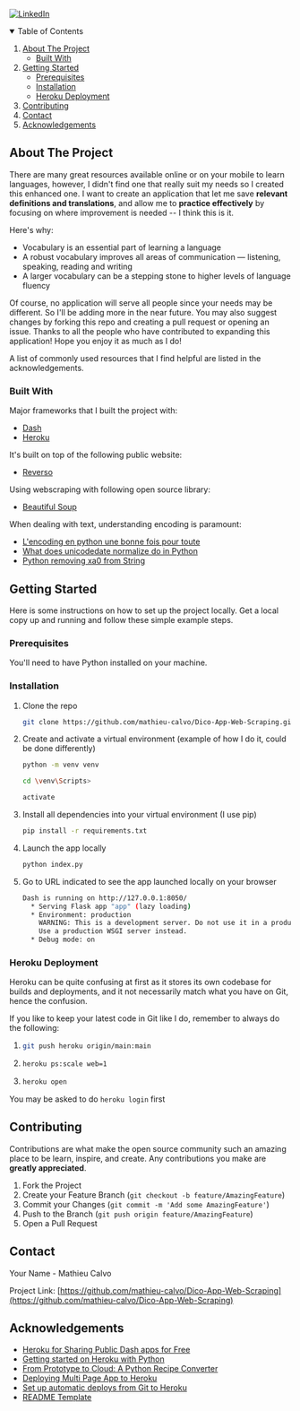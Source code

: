 <!--
*** Thanks for checking out the Best-README-Template. If you have a suggestion
*** that would make this better, please fork the repo and create a pull request
*** or simply open an issue with the tag "enhancement".
*** Thanks again! Now go create something AMAZING! :D
-->



<!-- PROJECT SHIELDS -->
<!--
*** I'm using markdown "reference style" links for readability.
*** Reference links are enclosed in brackets [ ] instead of parentheses ( ).
*** See the bottom of this document for the declaration of the reference variables
*** for contributors-url, forks-url, etc. This is an optional, concise syntax you may use.
*** https://www.markdownguide.org/basic-syntax/#reference-style-links
-->
[![LinkedIn][linkedin-shield]][linkedin-url]





<!-- TABLE OF CONTENTS -->
<details open="open">
  <summary>Table of Contents</summary>
  <ol>
    <li>
      <a href="#about-the-project">About The Project</a>
      <ul>
        <li><a href="#built-with">Built With</a></li>
      </ul>
    </li>
    <li>
      <a href="#getting-started">Getting Started</a>
      <ul>
        <li><a href="#prerequisites">Prerequisites</a></li>
        <li><a href="#installation">Installation</a></li>
        <li><a href="#herokudeploy">Heroku Deployment</a></li>
      </ul>
    </li>
    <li><a href="#contributing">Contributing</a></li>
    <li><a href="#contact">Contact</a></li>
    <li><a href="#acknowledgements">Acknowledgements</a></li>
  </ol>
</details>



<!-- ABOUT THE PROJECT -->
## About The Project

There are many great resources available online or on your mobile to learn languages, however, I didn't find one that really suit my needs so I created this enhanced one. I want to create an application that let me save **relevant definitions and translations**, and allow me to **practice effectively** by focusing on where improvement is needed  -- I think this is it.

Here's why:
* Vocabulary is an essential part of learning a language
* A robust vocabulary improves all areas of communication — listening, speaking, reading and writing
* A larger vocabulary can be a stepping stone to higher levels of language fluency

Of course, no application will serve all people since your needs may be different. So I'll be adding more in the near future. You may also suggest changes by forking this repo and creating a pull request or opening an issue. Thanks to all the people who have contributed to expanding this application! Hope you enjoy it as much as I do!

A list of commonly used resources that I find helpful are listed in the acknowledgements.

### Built With

Major frameworks that I built the project with:
* [Dash](https://plotly.com/dash/)
* [Heroku](https://www.heroku.com/)

It's built on top of the following public website:
* [Reverso](https://dictionary.reverso.net/)

Using webscraping with following open source library:
* [Beautiful Soup](https://beautiful-soup-4.readthedocs.io/en/latest/)

When dealing with text, understanding encoding is paramount:
* [L'encoding en python une bonne fois pour toute](http://sametmax.com/lencoding-en-python-une-bonne-fois-pour-toute/)
* [What does unicodedate normalize do in Python](https://stackoverflow.com/questions/51710082/what-does-unicodedata-normalize-do-in-python)
* [Python removing xa0 from String](https://stackoverflow.com/questions/10993612/python-removing-xa0-from-string)

<!-- GETTING STARTED -->
## Getting Started

Here is some instructions on how to set up the project locally.
Get a local copy up and running and follow these simple example steps.

### Prerequisites

You'll need to have Python installed on your machine.

### Installation

1. Clone the repo
   ```sh
   git clone https://github.com/mathieu-calvo/Dico-App-Web-Scraping.git
   ```
2. Create and activate a virtual environment (example of how I do it, could be done differently)
   ```sh
   python -m venv venv 
   
   cd \venv\Scripts>
   
   activate
   ```
3. Install all dependencies into your virtual environment (I use pip)
   ```sh
   pip install -r requirements.txt
   ```
4. Launch the app locally
   ```sh
   python index.py
   ```
5. Go to URL indicated to see the app launched locally on your browser
   ```sh
   Dash is running on http://127.0.0.1:8050/
     * Serving Flask app "app" (lazy loading)
     * Environment: production
       WARNING: This is a development server. Do not use it in a production deployment.
       Use a production WSGI server instead.
     * Debug mode: on
   ```

### Heroku Deployment

Heroku can be quite confusing at first as it stores its own codebase for builds and deployments, and it not necessarily match what you have on Git, hence the confusion. 

If you like to keep your latest code in Git like I do, remember to always do the following:

1.
    ```sh
    git push heroku origin/main:main
    ```
2.
    ```sh
    heroku ps:scale web=1
    ```
3.
    ```sh
    heroku open
    ```
   
You may be asked to do ```heroku login``` first
   
<!-- CONTRIBUTING -->
## Contributing

Contributions are what make the open source community such an amazing place to be learn, inspire, and create. Any contributions you make are **greatly appreciated**.

1. Fork the Project
2. Create your Feature Branch (`git checkout -b feature/AmazingFeature`)
3. Commit your Changes (`git commit -m 'Add some AmazingFeature'`)
4. Push to the Branch (`git push origin feature/AmazingFeature`)
5. Open a Pull Request



<!-- CONTACT -->
## Contact

Your Name - Mathieu Calvo

Project Link: [https://github.com/mathieu-calvo/Dico-App-Web-Scraping](https://github.com/mathieu-calvo/Dico-App-Web-Scraping)



<!-- ACKNOWLEDGEMENTS -->
## Acknowledgements
* [Heroku for Sharing Public Dash apps for Free](https://dash.plotly.com/deployment)
* [Getting started on Heroku with Python](https://devcenter.heroku.com/articles/getting-started-with-python)
* [From Prototype to Cloud: A Python Recipe Converter](https://www.justinmklam.com/posts/2018/04/python-flask-heroku-tutorial/?c=7013A000000txcVQAQ&utm_campaign=Onboarding-2.0-Deploy-1.1-Python&utm_medium=email&utm_source=nurture&utm_content=community&utm_term=flask-tutorial-recipe-converter)
* [Deploying Multi Page App to Heroku](https://community.plotly.com/t/deploying-multi-page-app-to-heroku-not-deploying-as-set-up/7877/4)
* [Set up automatic deploys from Git to Heroku](https://devcenter.heroku.com/articles/github-integration#automatic-deploys)
* [README Template](https://github.com/othneildrew/Best-README-Template)



<!-- MARKDOWN LINKS & IMAGES -->
<!-- https://www.markdownguide.org/basic-syntax/#reference-style-links -->
[linkedin-shield]: https://img.shields.io/badge/-LinkedIn-black.svg?style=for-the-badge&logo=linkedin&colorB=555
[linkedin-url]: https://www.linkedin.com/in/mathieu-calvo-b72758a3
[product-screenshot]: images/screenshot.png